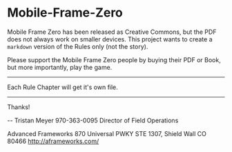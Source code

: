 Mobile-Frame-Zero
=================

Mobile Frame Zero has been released as Creative Commons, but the PDF does not always work on smaller devices. This project wants to create a `markdown` version of the Rules only (not the story). 

Please support the Mobile Frame Zero people by buying their PDF or Book, but more importantly, play the game.

- - -

Each Rule Chapter will get it's own file.

- - -

Thanks!

-- 
Tristan Meyer
970-363-0095
Director of Field Operations

Advanced Frameworks
870 Universal PWKY STE 1307, Shield Wall CO 80466
http://aframeworks.com/
